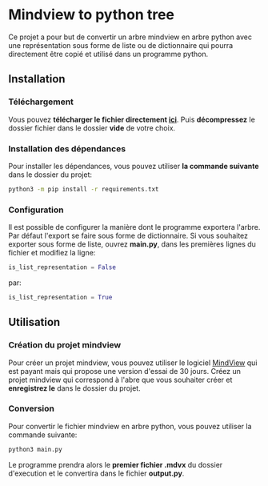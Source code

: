 # Mindview to python tree
Ce projet a pour but de convertir un arbre mindview en arbre python avec une représentation sous forme de liste ou de dictionnaire qui pourra directement être copié et utilisé dans un programme python.

## Installation
### Téléchargement
Vous pouvez **télécharger le fichier directement [ici](https://codeload.github.com/firelop/Mindview-to-python-tree/zip/refs/heads/main.zip)**.
Puis **décompressez** le dossier fichier dans le dossier **vide** de votre choix.

### Installation des dépendances
Pour installer les dépendances, vous pouvez utiliser **la commande suivante** dans le dossier du projet:
```bash
python3 -m pip install -r requirements.txt
```

### Configuration
Il est possible de configurer la manière dont le programme exportera l'arbre.
Par défaut l'export se faire sous forme de dictionnaire. 
Si vous souhaitez exporter sous forme de liste, ouvrez **main.py**, dans les premières lignes du fichier et modifiez la ligne:
```PYTHON
is_list_representation = False
```
par:
```PYTHON
is_list_representation = True
```

## Utilisation
### Création du projet mindview
Pour créer un projet mindview, vous pouvez utiliser le logiciel [MindView](https://www.matchware.com/mindview) qui est payant mais qui propose une version d'essai de 30 jours. Créez un projet mindview qui correspond à l'abre que vous souhaiter créer et **enregistrez le** dans le dossier du projet.

### Conversion
Pour convertir le fichier mindview en arbre python, vous pouvez utiliser la commande suivante:
```bash
python3 main.py
```
Le programme prendra alors le **premier fichier .mdvx** du dossier d'execution et le convertira dans le fichier **output.py**.
